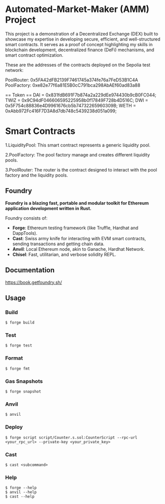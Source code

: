 # Automated-Market-Maker (AMM) Project
This project is a demonstration of a Decentralized Exchange (DEX) built to showcase my expertise in developing secure, efficient, and well-structured smart contracts. It serves as a proof of concept highlighting my skills in blockchain development, decentralized finance (DeFi) mechanisms, and smart contract optimization.

These are the addresses of the contracts deployed on the Sepolia test network:

PoolRouter: 0x5FA42dFB2139F7461745a374fe76a7FeD53B1C4A
PoolFactory: 0xe82e77f6a81E5B0cC791bca298AbAEf60ad83a88


== Token ==
DAI     = 0x831fdB691F7b874a2a229dEe974430b9cB0FC044;
TWIZ    = 0x9C94dF046606595225958b0f17849F728b4D516C;
DWI     = 0x5F754c88836e4D9961676cb5b74732265960309B;
WETH    = 0xAbb972Fc416F7D3A8d7db748c5439238d051a099;

# Smart Contracts
1.LiquidityPool: This smart contract represents a generic liquidity pool.

2.PoolFactory: The pool factory manage and creates different liquidity pools.

3.PoolRouter: The router is the contract designed to interact with the pool factory and the liquidity pools.

## Foundry

**Foundry is a blazing fast, portable and modular toolkit for Ethereum application development written in Rust.**

Foundry consists of:

-   **Forge**: Ethereum testing framework (like Truffle, Hardhat and DappTools).
-   **Cast**: Swiss army knife for interacting with EVM smart contracts, sending transactions and getting chain data.
-   **Anvil**: Local Ethereum node, akin to Ganache, Hardhat Network.
-   **Chisel**: Fast, utilitarian, and verbose solidity REPL.

## Documentation

https://book.getfoundry.sh/

## Usage

### Build

```shell
$ forge build
```

### Test

```shell
$ forge test
```

### Format

```shell
$ forge fmt
```

### Gas Snapshots

```shell
$ forge snapshot
```

### Anvil

```shell
$ anvil
```

### Deploy

```shell
$ forge script script/Counter.s.sol:CounterScript --rpc-url <your_rpc_url> --private-key <your_private_key>
```

### Cast

```shell
$ cast <subcommand>
```

### Help

```shell
$ forge --help
$ anvil --help
$ cast --help
```

